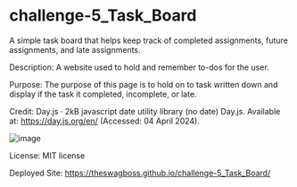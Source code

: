 # challenge-5_Task_Board
A simple task board that helps keep track of completed assignments, future assignments, and late assignments.

Description: A website used to hold and remember to-dos for the user.

Purpose: The purpose of this page is to hold on to task written down and display if the task it completed, incomplete, or late.

Credit: Day.js · 2kB javascript date utility library (no date) Day.js. Available at: https://day.js.org/en/ (Accessed: 04 April 2024). 

![image](https://github.com/ThESwAgBoSS/challenge-5_Task_Board/assets/161268664/7fb789f1-f8a4-4d97-b5ca-9b143cda5789)

License: MIT license

Deployed Site: https://theswagboss.github.io/challenge-5_Task_Board/ 

